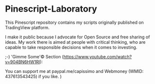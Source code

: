# Pinescript-Laboratory
This Pinescript repository contains my scripts originally published on TradingView platform. 

I make it public because I advocate for Open Source and free sharing of ideas. My work there is aimed at people with critical thinking, who are capable to take responsible decisions when it comes to investing. 

;-) 'Gimme Some'© Section (https://www.youtube.com/watch?v=904BN6HW1RI):

You can support me at paypal.me/capissimo and Webmoney (WMID: 437613543425) if you like. )
